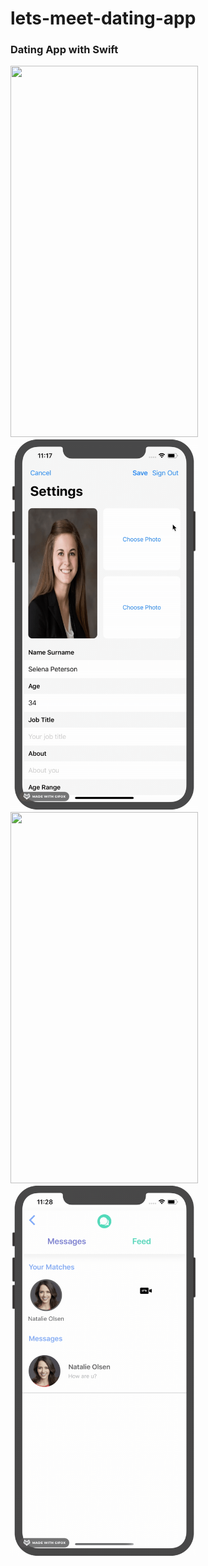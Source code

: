 # lets-meet-dating-app
### Dating App with Swift

<img src="/demo/login.gif" width="300" height="594"/> <img src="/demo/profile.gif" width="300" height="594"/> <img src="/demo/swipe.gif" width="300" height="594"/> <img src="/demo/message.gif" width="300" height="594"/>
